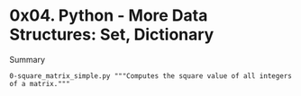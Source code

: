 # 0x04. Python - More Data Structures: Set, Dictionary

Summary
```
0-square_matrix_simple.py """Computes the square value of all integers of a matrix."""
```
